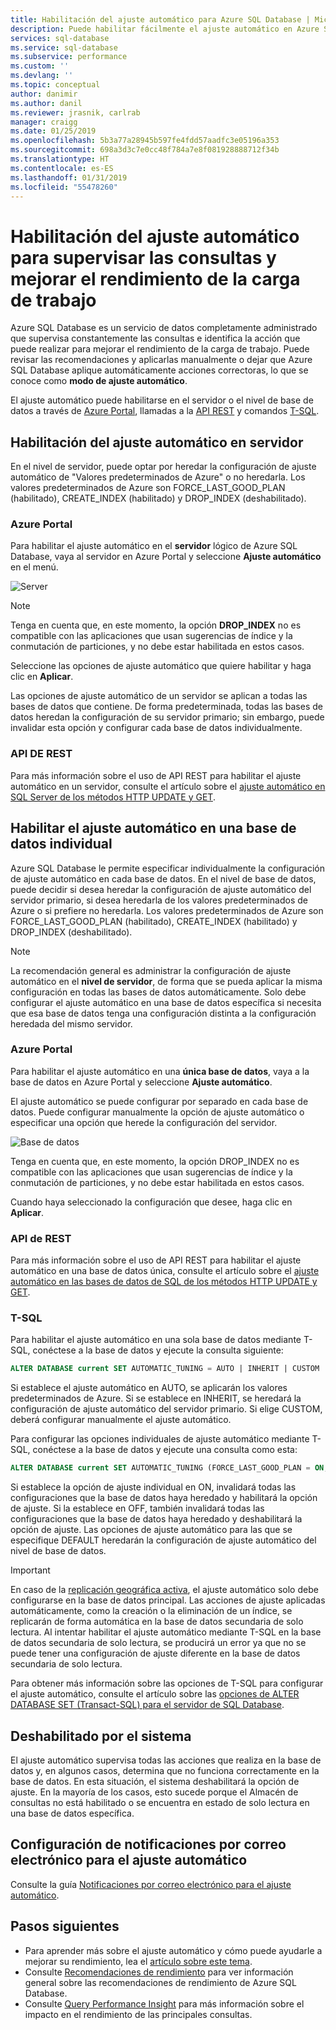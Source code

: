 ```yaml
---
title: Habilitación del ajuste automático para Azure SQL Database | Microsoft Docs
description: Puede habilitar fácilmente el ajuste automático en Azure SQL Database.
services: sql-database
ms.service: sql-database
ms.subservice: performance
ms.custom: ''
ms.devlang: ''
ms.topic: conceptual
author: danimir
ms.author: danil
ms.reviewer: jrasnik, carlrab
manager: craigg
ms.date: 01/25/2019
ms.openlocfilehash: 5b3a77a28945b597fe4fdd57aadfc3e05196a353
ms.sourcegitcommit: 698a3d3c7e0cc48f784a7e8f081928888712f34b
ms.translationtype: HT
ms.contentlocale: es-ES
ms.lasthandoff: 01/31/2019
ms.locfileid: "55478260"
---
```

# <a name="enable-automatic-tuning-to-monitor-queries-and-improve-workload-performance"></a>Habilitación del ajuste automático para supervisar las consultas y mejorar el rendimiento de la carga de trabajo

Azure SQL Database es un servicio de datos completamente administrado que supervisa constantemente las consultas e identifica la acción que puede realizar para mejorar el rendimiento de la carga de trabajo. Puede revisar las recomendaciones y aplicarlas manualmente o dejar que Azure SQL Database aplique automáticamente acciones correctoras, lo que se conoce como **modo de ajuste automático**.

El ajuste automático puede habilitarse en el servidor o el nivel de base de datos a través de [Azure Portal](sql-database-automatic-tuning-enable.md#azure-portal), llamadas a la [API REST](sql-database-automatic-tuning-enable.md#rest-api) y comandos [T-SQL](sql-database-automatic-tuning-enable.md#t-sql).

## <a name="enable-automatic-tuning-on-server"></a>Habilitación del ajuste automático en servidor

En el nivel de servidor, puede optar por heredar la configuración de ajuste automático de "Valores predeterminados de Azure" o no heredarla. Los valores predeterminados de Azure son FORCE_LAST_GOOD_PLAN (habilitado), CREATE_INDEX (habilitado) y DROP_INDEX (deshabilitado).

### <a name="azure-portal"></a>Azure Portal

Para habilitar el ajuste automático en el **servidor** lógico de Azure SQL Database, vaya al servidor en Azure Portal y seleccione **Ajuste automático** en el menú.

![Server](./media/sql-database-automatic-tuning-enable/server.png)

> [!NOTE]
> Tenga en cuenta que, en este momento, la opción **DROP_INDEX** no es compatible con las aplicaciones que usan sugerencias de índice y la conmutación de particiones, y no debe estar habilitada en estos casos.
>

Seleccione las opciones de ajuste automático que quiere habilitar y haga clic en **Aplicar**.

Las opciones de ajuste automático de un servidor se aplican a todas las bases de datos que contiene. De forma predeterminada, todas las bases de datos heredan la configuración de su servidor primario; sin embargo, puede invalidar esta opción y configurar cada base de datos individualmente.

### <a name="rest-api"></a>API DE REST

Para más información sobre el uso de API REST para habilitar el ajuste automático en un servidor, consulte el artículo sobre el [ajuste automático en SQL Server de los métodos HTTP UPDATE y GET](https://docs.microsoft.com/rest/api/sql/serverautomatictuning).

## <a name="enable-automatic-tuning-on-an-individual-database"></a>Habilitar el ajuste automático en una base de datos individual

Azure SQL Database le permite especificar individualmente la configuración de ajuste automático en cada base de datos. En el nivel de base de datos, puede decidir si desea heredar la configuración de ajuste automático del servidor primario, si desea heredarla de los valores predeterminados de Azure o si prefiere no heredarla. Los valores predeterminados de Azure son FORCE_LAST_GOOD_PLAN (habilitado), CREATE_INDEX (habilitado) y DROP_INDEX (deshabilitado).

> [!NOTE]
> La recomendación general es administrar la configuración de ajuste automático en el **nivel de servidor**, de forma que se pueda aplicar la misma configuración en todas las bases de datos automáticamente. Solo debe configurar el ajuste automático en una base de datos específica si necesita que esa base de datos tenga una configuración distinta a la configuración heredada del mismo servidor.
>

### <a name="azure-portal"></a>Azure Portal

Para habilitar el ajuste automático en una **única base de datos**, vaya a la base de datos en Azure Portal y seleccione **Ajuste automático**.

El ajuste automático se puede configurar por separado en cada base de datos. Puede configurar manualmente la opción de ajuste automático o especificar una opción que herede la configuración del servidor.

![Base de datos](./media/sql-database-automatic-tuning-enable/database.png)

Tenga en cuenta que, en este momento, la opción DROP_INDEX no es compatible con las aplicaciones que usan sugerencias de índice y la conmutación de particiones, y no debe estar habilitada en estos casos.

Cuando haya seleccionado la configuración que desee, haga clic en **Aplicar**.

### <a name="rest-api"></a>API de REST

Para más información sobre el uso de API REST para habilitar el ajuste automático en una base de datos única, consulte el artículo sobre el [ajuste automático en las bases de datos de SQL de los métodos HTTP UPDATE y GET](https://docs.microsoft.com/rest/api/sql/databaseautomatictuning).

### <a name="t-sql"></a>T-SQL

Para habilitar el ajuste automático en una sola base de datos mediante T-SQL, conéctese a la base de datos y ejecute la consulta siguiente:

```SQL
ALTER DATABASE current SET AUTOMATIC_TUNING = AUTO | INHERIT | CUSTOM
```

Si establece el ajuste automático en AUTO, se aplicarán los valores predeterminados de Azure. Si se establece en INHERIT, se heredará la configuración de ajuste automático del servidor primario. Si elige CUSTOM, deberá configurar manualmente el ajuste automático.

Para configurar las opciones individuales de ajuste automático mediante T-SQL, conéctese a la base de datos y ejecute una consulta como esta:

```SQL
ALTER DATABASE current SET AUTOMATIC_TUNING (FORCE_LAST_GOOD_PLAN = ON, CREATE_INDEX = DEFAULT, DROP_INDEX = OFF)
```

Si establece la opción de ajuste individual en ON, invalidará todas las configuraciones que la base de datos haya heredado y habilitará la opción de ajuste. Si la establece en OFF, también invalidará todas las configuraciones que la base de datos haya heredado y deshabilitará la opción de ajuste. Las opciones de ajuste automático para las que se especifique DEFAULT heredarán la configuración de ajuste automático del nivel de base de datos.  

> [!IMPORTANT]
> En caso de la [replicación geográfica activa](sql-database-auto-failover-group.md), el ajuste automático solo debe configurarse en la base de datos principal. Las acciones de ajuste aplicadas automáticamente, como la creación o la eliminación de un índice, se replicarán de forma automática en la base de datos secundaria de solo lectura. Al intentar habilitar el ajuste automático mediante T-SQL en la base de datos secundaria de solo lectura, se producirá un error ya que no se puede tener una configuración de ajuste diferente en la base de datos secundaria de solo lectura.
>

Para obtener más información sobre las opciones de T-SQL para configurar el ajuste automático, consulte el artículo sobre las [opciones de ALTER DATABASE SET (Transact-SQL) para el servidor de SQL Database](https://docs.microsoft.com/sql/t-sql/statements/alter-database-transact-sql-set-options?view=azuresqldb-current).

## <a name="disabled-by-the-system"></a>Deshabilitado por el sistema

El ajuste automático supervisa todas las acciones que realiza en la base de datos y, en algunos casos, determina que no funciona correctamente en la base de datos. En esta situación, el sistema deshabilitará la opción de ajuste. En la mayoría de los casos, esto sucede porque el Almacén de consultas no está habilitado o se encuentra en estado de solo lectura en una base de datos específica.

## <a name="configure-automatic-tuning-e-mail-notifications"></a>Configuración de notificaciones por correo electrónico para el ajuste automático

Consulte la guía [Notificaciones por correo electrónico para el ajuste automático](sql-database-automatic-tuning-email-notifications.md).

## <a name="next-steps"></a>Pasos siguientes

* Para aprender más sobre el ajuste automático y cómo puede ayudarle a mejorar su rendimiento, lea el [artículo sobre este tema](sql-database-automatic-tuning.md).
* Consulte [Recomendaciones de rendimiento](sql-database-advisor.md) para ver información general sobre las recomendaciones de rendimiento de Azure SQL Database.
* Consulte [Query Performance Insight](sql-database-query-performance.md) para más información sobre el impacto en el rendimiento de las principales consultas.
